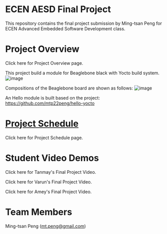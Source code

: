 # ECEN AESD Final Project
This repository contains the final project submission by Ming-tsan Peng for ECEN Advanced Embedded Software Development class.

# Project Overview
Click here for Project Overview page.

This project build a module for Beaglebone black with Yocto build system.
![image](https://github.com/cu-ecen-aeld/final-project-mtp22peng/assets/800523/6e6095e1-16a5-454f-874d-7b8add115f0d)

Compositions of the Beaglebone board are shown as follows:
![image](https://github.com/cu-ecen-aeld/final-project-mtp22peng/assets/800523/e28292b8-193a-440c-9a22-e634c45d527a)

An Hello module is built based on the project: https://github.com/mtp22peng/hello-yocto




# [Project Schedule](https://github.com/users/mtp22peng/projects/2)
Click here for Project Schedule page.

# Student Video Demos
Click here for Tanmay's Final Project Video.

Click here for Varun's Final Project Video.

Click here for Amey's Final Project Video.

# Team Members
Ming-tsan Peng (mt.peng@gmail.com)
